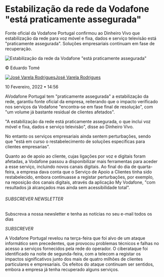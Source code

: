 # Estabilização da rede da Vodafone "está praticamente assegurada"

Fonte oficial da Vodafone Portugal confirmou ao Dinheiro Vivo que estabilização da rede para voz móvel e fixa, dados e serviço televisão está "praticamente assegurada". Soluções empresariais continuam em fase de recuperação.

![Estabilização da rede da Vodafone "está praticamente assegurada"](https://static.globalnoticias.pt/dv/image.jpg?brand=DV&type=generate&guid=417771ce-1caa-4c0e-9b38-11d720e9c7e8&w=800&h=450&t=20220210145807)

 © Eduardo Tomé

[![José Varela Rodrigues](https://static.globalnoticias.pt/dv/image.jpg?brand=dv&type=generate&guid=7cdb4722-757d-4295-bb00-3dcaf8e4f1fb&w=100&h=100)](https://www.dinheirovivo.pt/autor/jose-varela-rodrigues.html)[José Varela Rodrigues](https://www.dinheirovivo.pt/autor/jose-varela-rodrigues.html)

10 Fevereiro, 2022 • 14:56

AVodafone Portugal tem "praticamente assegurada" a estabilização da rede, garantiu fonte oficial da empresa, reiterando que o impacto verificado nos serviços da Vodafone "encontra-se em fase final de resolução", com "um volume já bastante residual de clientes afetados".

"A estabilização da rede está praticamente assegurada, o que inclui voz móvel e fixa, dados e serviço televisão", disse ao Dinheiro Vivo.

No entanto os serviços empresariais ainda sentem perturbações, sendo que "está em curso o restabelecimento de soluções especificas para clientes empresarias".

Quanto ao de apoio ao cliente, cujas ligações por voz e digitais foram afetadas, a Vodafone passou a disponibilizar mais ferramentas para aceder a esse serviço, incluindo novos canais digitais. Ao final do dia de quarta-feira, a empresa dava conta que o Serviço de Apoio a Clientes tinha sido restabelecido, embora continuasse a registar perturbações, por exemplo, na reposição dos canais digitais, através da aplicação My Vodafone, "com resultados já alcançados mas ainda sem acessibilidade total".



###### SUBSCREVER NEWSLETTER

Subscreva a nossa newsletter e tenha as notícias no seu e-mail todos os dias

*SUBSCREVER*

A Vodafone Portugal revelou na terça-feira que foi alvo de um ataque informático sem precedentes, que provocou problemas técnicos e falhas no acesso a serviços fornecidos pela rede do operador. O ciberataque foi identificado na noite de segunda-feira, com a telecom a registar os impactos significativos junto dos mais de quatro milhões de clientes particulares e empresariais. Os efeitos do ataque continuam ser sentidos, embora a empresa já tenha recuperado alguns serviços.